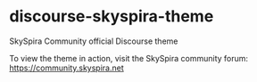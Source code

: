 # discourse-skyspira-theme
SkySpira Community official Discourse theme

To view the theme in action, visit the SkySpira community forum: https://community.skyspira.net
